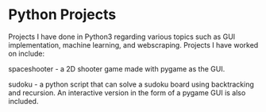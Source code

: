 # Python Projects
Projects I have done in Python3 regarding various topics such as GUI implementation, machine learning, and webscraping. Projects I have worked on include:

spaceshooter - a 2D shooter game made with pygame as the GUI.

sudoku - a python script that can solve a sudoku board using backtracking and recursion. An interactive version in the form of a pygame GUI is also included.
